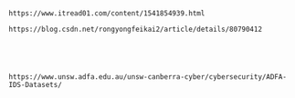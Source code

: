 #

```

https://www.itread01.com/content/1541854939.html

https://blog.csdn.net/rongyongfeikai2/article/details/80790412




```





```

https://www.unsw.adfa.edu.au/unsw-canberra-cyber/cybersecurity/ADFA-IDS-Datasets/

```




```



```




```



```




```



```




```



```




```



```




```



```




```



```




```



```




```



```




```



```




```



```




```



```




```



```




```



```




```



```




```



```




```



```




```



```




```



```




```



```




```



```




```



```




```



```




```



```




```



```




```



```




```



```




```



```




```



```




```



```




```



```




```



```




```



```




```



```




```



```




```



```




```



```




```



```




```



```




```



```




```



```




```



```




```



```




```



```




```



```




```



```




```



```




```



```




```



```




```



```




```



```




```



```




```



```




```



```




```



```




```



```




```



```




```



```




```



```




```



```





